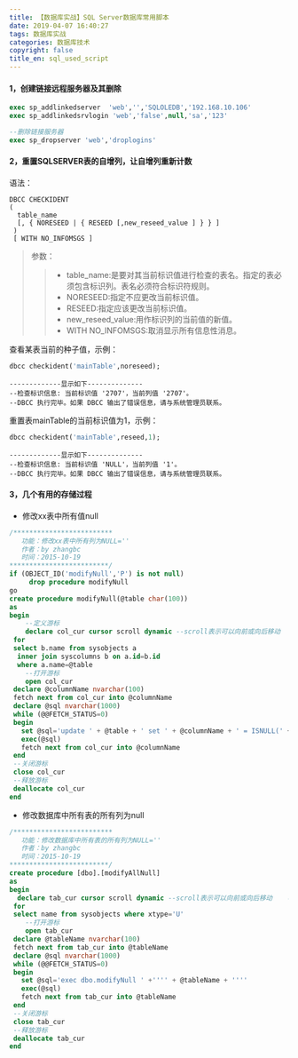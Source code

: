 ```yaml
---
title: 【数据库实战】SQL Server数据库常用脚本
date: 2019-04-07 16:40:27
tags: 数据库实战
categories: 数据库技术
copyright: false
title_en: sql_used_script
---
```


#### 1，创建链接远程服务器及其删除
```sql
exec sp_addlinkedserver  'web','','SQLOLEDB','192.168.10.106'
exec sp_addlinkedsrvlogin 'web','false',null,'sa','123'

--删除链接服务器
exec sp_dropserver 'web','droplogins'
```
#### 2，重置SQLSERVER表的自增列，让自增列重新计数  
语法：
```
DBCC CHECKIDENT
(
  table_name
  [, { NORESEED | { RESEED [,new_reseed_value ] } } ]
 )
 [ WITH NO_INFOMSGS ]
 ```

> 参数：
>> - table_name:是要对其当前标识值进行检查的表名。指定的表必须包含标识列。表名必须符合标识符规则。
>> - NORESEED:指定不应更改当前标识值。
>> - RESEED:指定应该更改当前标识值。
>> - new_reseed_value:用作标识列的当前值的新值。
>> - WITH NO_INFOMSGS:取消显示所有信息性消息。

查看某表当前的种子值，示例：
```sql
dbcc checkident('mainTable',noreseed);
```
```
-------------显示如下--------------
--检查标识信息: 当前标识值 '2707'，当前列值 '2707'。
--DBCC 执行完毕。如果 DBCC 输出了错误信息，请与系统管理员联系。
```
重置表mainTable的当前标识值为1，示例：
```sql
dbcc checkident('mainTable',reseed,1);
```
```
-------------显示如下--------------
--检查标识信息: 当前标识值 'NULL'，当前列值 '1'。
--DBCC 执行完毕。如果 DBCC 输出了错误信息，请与系统管理员联系。
```

#### 3，几个有用的存储过程
- 修改xx表中所有值null
```sql
/*************************
   功能：修改xx表中所有列为NULL=''
   作者：by zhangbc
   时间：2015-10-19
*************************/
if (OBJECT_ID('modifyNull','P') is not null)
     drop procedure modifyNull
go
create procedure modifyNull(@table char(100))
as
begin
    --定义游标
    declare col_cur cursor scroll dynamic --scroll表示可以向前或向后移动    dynamic：表示可写也可读
 for
 select b.name from sysobjects a
  inner join syscolumns b on a.id=b.id
  where a.name=@table
    --打开游标
    open col_cur
 declare @columnName nvarchar(100)
 fetch next from col_cur into @columnName
 declare @sql nvarchar(1000)
 while (@@FETCH_STATUS=0)
 begin
   set @sql='update ' + @table + ' set ' + @columnName + ' = ISNULL(' + @columnName + ', '''')'
   exec(@sql)
   fetch next from col_cur into @columnName
 end
 --关闭游标
 close col_cur
 --释放游标
 deallocate col_cur
end
```
- 修改数据库中所有表的所有列为null
```sql
/*************************
   功能：修改数据库中所有表的所有列为NULL=''
   作者：by zhangbc
   时间：2015-10-19
*************************/
create procedure [dbo].[modifyAllNull]
as
begin
  declare tab_cur cursor scroll dynamic --scroll表示可以向前或向后移动    dynamic：表示可写也可读
 for
 select name from sysobjects where xtype='U'
    --打开游标
    open tab_cur
 declare @tableName nvarchar(100)
 fetch next from tab_cur into @tableName
 declare @sql nvarchar(1000)
 while (@@FETCH_STATUS=0)
 begin
   set @sql='exec dbo.modifyNull ' +'''' + @tableName + ''''
   exec(@sql)
   fetch next from tab_cur into @tableName
 end
 --关闭游标
 close tab_cur
 --释放游标
 deallocate tab_cur
end
```